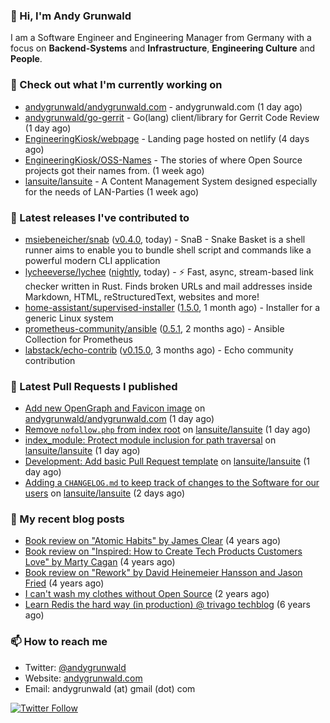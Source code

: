 ### 👋 Hi, I'm Andy Grunwald

I am a Software Engineer and Engineering Manager from Germany with a focus on **Backend-Systems** and **Infrastructure**, **Engineering Culture** and **People**.

### 👷 Check out what I'm currently working on


- [andygrunwald/andygrunwald.com](https://github.com/andygrunwald/andygrunwald.com) - andygrunwald.com (1 day ago)
- [andygrunwald/go-gerrit](https://github.com/andygrunwald/go-gerrit) - Go(lang) client/library for Gerrit Code Review (1 day ago)
- [EngineeringKiosk/webpage](https://github.com/EngineeringKiosk/webpage) - Landing page hosted on netlify (4 days ago)
- [EngineeringKiosk/OSS-Names](https://github.com/EngineeringKiosk/OSS-Names) - The stories of where Open Source projects got their names from. (1 week ago)
- [lansuite/lansuite](https://github.com/lansuite/lansuite) - A Content Management System designed especially for the needs of LAN-Parties (1 week ago)

### 🔭 Latest releases I've contributed to


- [msiebeneicher/snab](https://github.com/msiebeneicher/snab) ([v0.4.0](https://github.com/msiebeneicher/snab/releases/tag/v0.4.0), today) - SnaB - Snake Basket is a shell runner aims to enable you to bundle shell script and commands like a powerful modern CLI application
- [lycheeverse/lychee](https://github.com/lycheeverse/lychee) ([nightly](https://github.com/lycheeverse/lychee/releases/tag/nightly), today) - ⚡ Fast, async, stream-based link checker written in Rust. Finds broken URLs and mail addresses inside Markdown, HTML, reStructuredText, websites and more!
- [home-assistant/supervised-installer](https://github.com/home-assistant/supervised-installer) ([1.5.0](https://github.com/home-assistant/supervised-installer/releases/tag/1.5.0), 1 month ago) - Installer for a generic Linux system
- [prometheus-community/ansible](https://github.com/prometheus-community/ansible) ([0.5.1](https://github.com/prometheus-community/ansible/releases/tag/0.5.1), 2 months ago) - Ansible Collection for Prometheus
- [labstack/echo-contrib](https://github.com/labstack/echo-contrib) ([v0.15.0](https://github.com/labstack/echo-contrib/releases/tag/v0.15.0), 3 months ago) - Echo community contribution

### 🔨 Latest Pull Requests I published


- [Add new OpenGraph and Favicon image](https://github.com/andygrunwald/andygrunwald.com/pull/180) on [andygrunwald/andygrunwald.com](https://github.com/andygrunwald/andygrunwald.com) (1 day ago)
- [Remove `nofollow.php` from index root](https://github.com/lansuite/lansuite/pull/711) on [lansuite/lansuite](https://github.com/lansuite/lansuite) (1 day ago)
- [index_module: Protect module inclusion for path traversal](https://github.com/lansuite/lansuite/pull/710) on [lansuite/lansuite](https://github.com/lansuite/lansuite) (1 day ago)
- [Development: Add basic Pull Request template](https://github.com/lansuite/lansuite/pull/709) on [lansuite/lansuite](https://github.com/lansuite/lansuite) (1 day ago)
- [Adding a `CHANGELOG.md` to keep track of changes to the Software for our users](https://github.com/lansuite/lansuite/pull/708) on [lansuite/lansuite](https://github.com/lansuite/lansuite) (2 days ago)

### 📝 My recent blog posts


- [Book review on &#34;Atomic Habits&#34; by James Clear](https://andygrunwald.com/blog/book-review-on-atomic-habits-by-james-clear/) (4 years ago)
- [Book review on &#34;Inspired: How to Create Tech Products Customers Love&#34; by Marty Cagan](https://andygrunwald.com/blog/book-review-on-inspired-how-to-create-tech-products-customers-love-by-marty-cagan/) (4 years ago)
- [Book review on &#34;Rework&#34; by David Heinemeier Hansson and Jason Fried](https://andygrunwald.com/blog/book-review-on-rework-by-david-heinemeier-hansson-and-jason-fried/) (4 years ago)
- [I can&#39;t wash my clothes without Open Source](https://andygrunwald.com/blog/i-cant-wash-my-clothes-without-open-source/) (2 years ago)
- [Learn Redis the hard way (in production) @ trivago techblog](https://andygrunwald.com/blog/learn-redis-the-hard-way-in-production-trivago-techblog/) (6 years ago)

### 📫 How to reach me

- Twitter: [@andygrunwald](https://twitter.com/andygrunwald)
- Website: [andygrunwald.com](https://andygrunwald.com)
- Email: andygrunwald (at) gmail (dot) com

[![Twitter Follow](https://img.shields.io/twitter/follow/andygrunwald?label=Follow&style=social)](https://twitter.com/andygrunwald)
